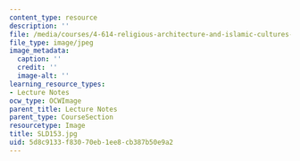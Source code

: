 ```yaml
---
content_type: resource
description: ''
file: /media/courses/4-614-religious-architecture-and-islamic-cultures-fall-2002/5d8c9133f83070eb1ee8cb387b50e9a2_SLD153.jpg
file_type: image/jpeg
image_metadata:
  caption: ''
  credit: ''
  image-alt: ''
learning_resource_types:
- Lecture Notes
ocw_type: OCWImage
parent_title: Lecture Notes
parent_type: CourseSection
resourcetype: Image
title: SLD153.jpg
uid: 5d8c9133-f830-70eb-1ee8-cb387b50e9a2
---
```


